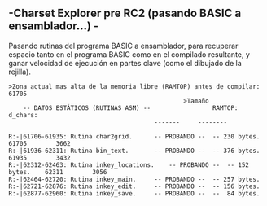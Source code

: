 ## -Charset Explorer pre RC2 (pasando BASIC a ensamblador...) -

Pasando rutinas del programa BASIC a ensamblador, para recuperar espacio tanto en el programa BASIC
como en el compilado resultante, y ganar velocidad de ejecución en partes clave (como el dibujado
de la rejilla).

```
>Zona actual mas alta de la memoria libre (RAMTOP) antes de compilar: 61705
												>Tamaño
	-- DATOS ESTÁTICOS (RUTINAS ASM) --					RAMTOP:		d_chars:
										-------		--------

R:-|61706-61935: Rutina char2grid.	    -- PROBANDO --	-- 230 bytes.	 61705		  3662
R:-|61936-62311: Rutina bin_text.	    -- PROBANDO --	-- 376 bytes.	 61935		  3432
R:-|62312-62463: Rutina inkey_locations.    -- PROBANDO --	-- 152 bytes.	 62311		  3056
R:-|62464-62720: Rutina inkey_main.	    -- PROBANDO --	-- 257 bytes.
R:-|62721-62876: Rutina inkey_edit.	    -- PROBANDO --	-- 156 bytes.
R:-|62877-62960: Rutina inkey_save.	    -- PROBANDO --	--  84 bytes.
```
